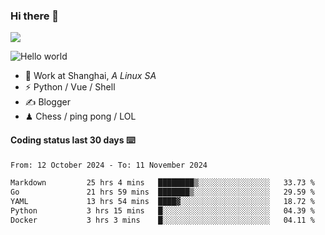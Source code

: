 ### Hi there 👋
![](https://komarev.com/ghpvc/?username=Xuhandsome)


<img src="https://github-readme-stats.vercel.app/api?username=XuHandsome&show_icons=true&theme=merko" alt="Hello world">

<br/>

- 🍻  Work at Shanghai, _A Linux SA_
- ⚡  Python / Vue / Shell
- ✍️  Blogger
- ♟  Chess / ping pong / LOL

#### Coding status last 30 days ⌨️

<!--START_SECTION:waka-->

```txt
From: 12 October 2024 - To: 11 November 2024

Markdown         25 hrs 4 mins   ████████▒░░░░░░░░░░░░░░░░   33.73 %
Go               21 hrs 59 mins  ███████▒░░░░░░░░░░░░░░░░░   29.59 %
YAML             13 hrs 54 mins  ████▓░░░░░░░░░░░░░░░░░░░░   18.72 %
Python           3 hrs 15 mins   █░░░░░░░░░░░░░░░░░░░░░░░░   04.39 %
Docker           3 hrs 3 mins    █░░░░░░░░░░░░░░░░░░░░░░░░   04.11 %
```

<!--END_SECTION:waka-->
